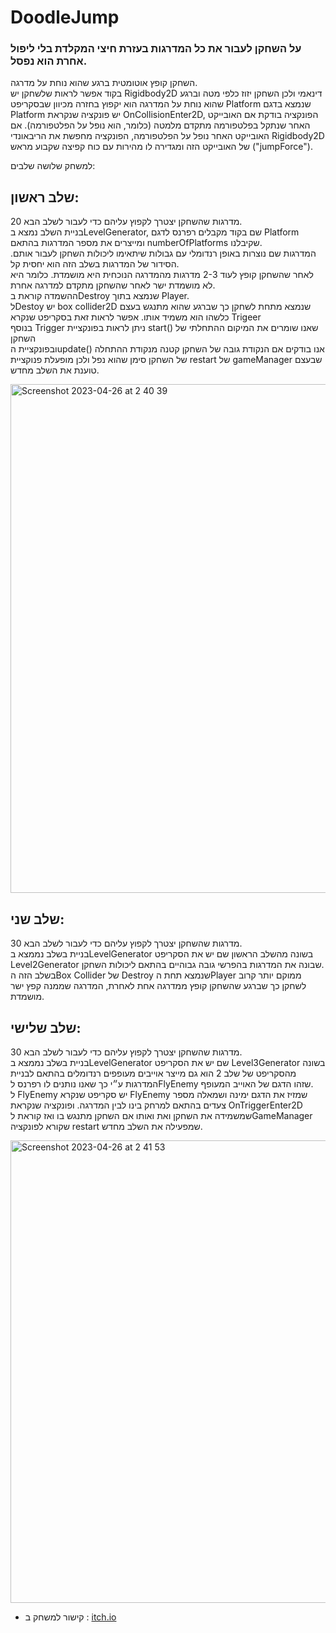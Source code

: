 # DoodleJump
### על השחקן לעבור את כל המדרגות בעזרת חיצי המקלדת בלי ליפול אחרת הוא נפסל.</br>
השחקן קופץ אוטומטית ברגע שהוא נוחת על מדרגה.</br> 
בקוד אפשר לראות שלשחקן יש Rigidbody2D דינאמי ולכן השחקן יזוז כלפי מטה וברגע שהוא נוחת על המדרגה הוא יקפוץ בחזרה מכיוון שבסקריפט Platform שנמצא בדגם Platform יש פונקציה שנקראת OnCollisionEnter2D, הפונקציה בודקת אם האובייקט האחר שנתקל בפלטפורמה מתקדם מלמטה (כלומר, הוא נופל על הפלטפורמה).
אם האובייקט האחר נופל על הפלטפורמה, הפונקציה מחפשת את הריבאונדי Rigidbody2D של האובייקט הזה ומגדירה לו מהירות עם כוח קפיצה שקבוע מראש ("jumpForce").

למשחק שלושה שלבים:</br>
## שלב ראשון:
20 מדרגות שהשחקן יצטרך לקפוץ עליהם כדי לעבור לשלב הבא.</br>
בניית השלב נמצא בLevelGenerator, שם בקוד מקבלים רפרנס לדגם Platform ומייצרים את מספר המדרגות בהתאם numberOfPlatforms שקיבלנו.</br>
המדרגות שם נוצרות באופן רנדומלי עם גבולות שיתאימו ליכולות השחקן לעבור אותם. הסידור של המדרגות בשלב הזה הוא יחסית קל.</br>
לאחר שהשחקן קופץ לעוד 2-3 מדרגות מהמדרגה הנוכחית היא מושמדת. כלומר היא לא מושמדת ישר לאחר שהשחקן מתקדם למדרגה אחרת.</br>
ההשמדה קוראת בDestroy שנמצא בתוך Player.
<br/>
לDestoy יש box collider2D שנמצא מתחת לשחקן כך שברגע שהוא מתנגש בעצם כלשהו הוא משמיד אותו. 
אפשר לראות זאת בסקריפט שנקרא Trigeer
</br>
בנוסף Trigger ניתן לראות בפונקציית start() שאנו שומרים את המיקום ההתחלתי של השחקן</br>
ובפונקציית הupdate() אנו בודקים אם הנקודת גובה של השחקן קטנה מנקודת ההתחלה של השחקן סימן שהוא נפל ולכן מופעלת פנוקציית restart של gameManager שבעצם טוענת את השלב מחדש. 


<img width="814" alt="Screenshot 2023-04-26 at 2 40 39" src="https://user-images.githubusercontent.com/58401645/234430884-3498e74b-8a74-4ac0-89b5-b8211b0368f9.png">

## שלב שני:
30 מדרגות שהשחקן יצטרך לקפוץ עליהם כדי לעבור לשלב הבא.</br>
בניית בשלב נממצא בLevelGenerator בשונה מהשלב הראשון שם יש את הסקריפט Level2Generator שבונה את המדרגות בהפרשי גובה גבוהיים בהתאם ליכולות השחקן. </br>
בשלב הזה הBox Collider של Destroy שנמצא תחת הPlayer ממוקם יותר קרוב לשחקן כך שברגע שהשחקן קופץ ממדרגה אחת לאחרת, המדרגה שממנה קפץ ישר מושמדת.


## שלב שלישי:
30 מדרגות שהשחקן יצטרך לקפוץ עליהם כדי לעבור לשלב הבא.</br>
בניית בשלב נממצא בLevelGenerator שם יש את הסקריפט Level3Generator בשונה מהסקריפט של שלב 2 הוא גם מייצר אוייבים מעופפים רנדומלים בהתאם לבניית המדרגות ע״י כך שאנו נותנים לו רפרנס לFlyEnemy שזהו הדגם של האוייב המעופף. </br>
ל FlyEnemy יש סקריפט שנקרא FlyEnemy שמזיז את הדגם ימינה ושמאלה מספר צעדים בהתאם למרחק בינו לבין המדרגה.
ופונקציה שנקראת OnTriggerEnter2D שמשמידה את השחקן ואת ואותו אם השחקן מתנגש בו ואז קוראת לGameManager שקורא לפונקציה restart שמפעילה את השלב מחדש.


<img width="740" alt="Screenshot 2023-04-26 at 2 41 53" src="https://user-images.githubusercontent.com/58401645/234430950-0895d518-131b-4309-9f57-879315ea9c88.png">



* קישור למשחק ב  :
[itch.io](https://gamedevk-g.itch.io/doodlejump)
